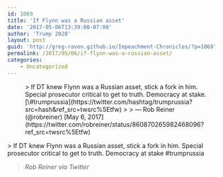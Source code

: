 ```yaml
---
id: 1069
title: 'If Flynn was a Russian asset'
date: '2017-05-06T13:39:00-07:00'
author: 'Trump 2020'
layout: post
guid: 'http://greg-raven.github.io/Impeachment-Chronicles/?p=1069'
permalink: /2017/05/06/if-flynn-was-a-russian-asset/
categories:
    - Uncategorized
---
```


<figure class="wp-block-embed is-type-rich is-provider-twitter wp-block-embed-twitter"><div class="wp-block-embed__wrapper">> If DT knew Flynn was a Russian asset, stick a fork in him. Special prosecutor critical to get to truth. Democracy at stake. [\#trumprussia](https://twitter.com/hashtag/trumprussia?src=hash&ref_src=twsrc%5Etfw)
> 
> — Rob Reiner (@robreiner) [May 6, 2017](https://twitter.com/robreiner/status/860870265982468096?ref_src=twsrc%5Etfw)

<script async="" charset="utf-8" src="https://platform.twitter.com/widgets.js"></script></div></figure>> If DT knew Flynn was a Russian asset, stick a fork in him. Special prosecutor critical to get to truth. Democracy at stake #trumprussia
> 
> <cite>Rob Reiner via Twitter</cite>